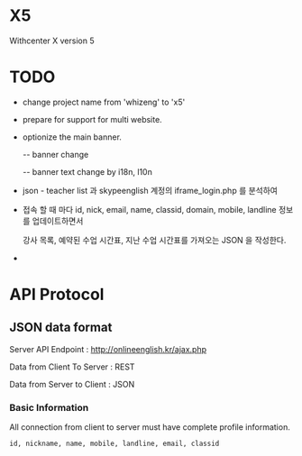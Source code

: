 # X5

Withcenter X version 5


# TODO
- change project name from 'whizeng' to 'x5'
- prepare for support for multi website.
- optionize the main banner.

    -- banner change

    -- banner text change by i18n, l10n


- json - teacher list 과 skypeenglish 계정의 iframe_login.php 를 분석하여
- 접속 할 때 마다
 id, nick, email, name, classid, domain, mobile, landline 정보를 업데이트하면서

    강사 목록, 예약된 수업 시간표, 지난 수업 시간표를 가져오는 JSON 을 작성한다.


-


# API Protocol


## JSON data format

Server API Endpoint : http://onlineenglish.kr/ajax.php

Data from Client To Server : REST

Data from Server to Client : JSON

### Basic Information

All connection from client to server must have complete profile information.

    id, nickname, name, mobile, landline, email, classid

